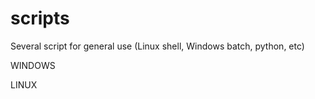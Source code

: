 # scripts
Several script for general use (Linux shell, Windows batch, python, etc)

WINDOWS


LINUX
